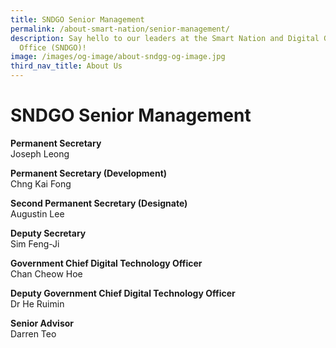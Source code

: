 ```yaml
---
title: SNDGO Senior Management
permalink: /about-smart-nation/senior-management/
description: Say hello to our leaders at the Smart Nation and Digital Government
  Office (SNDGO)!
image: /images/og-image/about-sndgg-og-image.jpg
third_nav_title: About Us
---
```

# SNDGO Senior Management


**Permanent Secretary**<br>
Joseph Leong

**Permanent Secretary (Development)**<br>
Chng Kai Fong

**Second Permanent Secretary (Designate)**<br>
Augustin Lee

**Deputy Secretary**<br>
Sim Feng-Ji

**Government Chief Digital Technology Officer**<br>
Chan Cheow Hoe

**Deputy Government Chief Digital Technology Officer**<br>
Dr He Ruimin

**Senior Advisor**<br>
Darren Teo